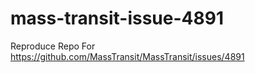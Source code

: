 # mass-transit-issue-4891
Reproduce Repo For https://github.com/MassTransit/MassTransit/issues/4891
